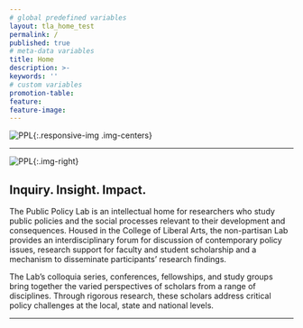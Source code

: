 ```yaml
---
# global predefined variables
layout: tla_home_test
permalink: /
published: true
# meta-data variables
title: Home
description: >-
keywords: ''
# custom variables
promotion-table: 
feature: 
feature-image: 
---
```

![PPL]({{site.baseurl}}/media/revisedsavethedatewhite.jpg){:.responsive-img .img-centers}

___

![PPL]({{site.baseurl}}/media/resized2pplgroup.jpg){:.img-right} 
## Inquiry. Insight. Impact.
The Public Policy Lab is an intellectual home for researchers who study public policies and the social processes relevant to their development and consequences. Housed in the College of Liberal Arts, the non-partisan Lab provides an interdisciplinary forum for discussion of contemporary policy issues, research support for faculty and student scholarship and a mechanism to disseminate participants’ research findings.

The Lab’s colloquia series, conferences, fellowships, and study groups bring together the varied perspectives of scholars from a range of disciplines. Through rigorous research, these scholars address critical policy challenges at the local, state and national levels.

___
